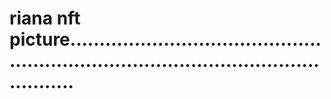 # riana nft picture...........................................................................................................
